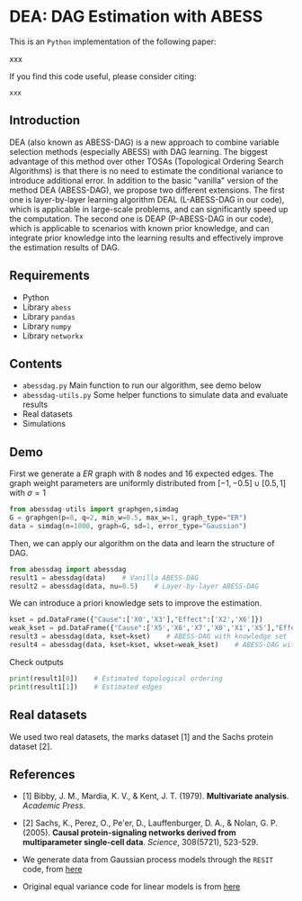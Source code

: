 # DEA: **D**AG **E**stimation with **A**BESS 

This is an `Python` implementation of the following paper:

xxx

If you find this code useful, please consider citing:
```
xxx
```

## Introduction

DEA (also known as ABESS-DAG) is a new approach to combine variable selection methods (especially ABESS) with DAG learning. The biggest advantage of this method over other TOSAs (Topological Ordering Search Algorithms) is that there is no need to estimate the conditional variance to introduce additional error. In addition to the basic "vanilla" version of the method DEA (ABESS-DAG), we propose two different extensions. The first one is layer-by-layer learning algorithm DEAL (L-ABESS-DAG in our code), which is applicable in large-scale problems, and can significantly speed up the computation. The second one is DEAP (P-ABESS-DAG in our code), which is applicable to scenarios with known prior knowledge, and can integrate prior knowledge into the learning results and effectively improve the estimation results of DAG.


## Requirements
- Python
- Library `abess`
- Library `pandas`
- Library `numpy`
- Library `networkx`

## Contents
- `abessdag.py` Main function to run our algorithm, see demo below
- `abessdag-utils.py` Some helper functions to simulate data and evaluate results
- Real datasets
- Simulations

## Demo
First we generate a *ER* graph with 8 nodes and 16 expected edges. The graph weight parameters are uniformly distributed from $[-1,-0.5]\cup[0.5,1]$ with $\sigma=1$

```python
from abessdag-utils import graphgen,simdag
G = graphgen(p=8, q=2, min_w=0.5, max_w=1, graph_type="ER")
data = simdag(n=1000, graph=G, sd=1, error_type="Gaussian")
```

Then, we can apply our algorithm on the data and learn the structure of DAG.
```python
from abessdag import abessdag
result1 = abessdag(data)    # Vanilla ABESS-DAG
result2 = abessdag(data, nu=0.5)    # Layer-by-layer ABESS-DAG
```

We can introduce a priori knowledge sets to improve the estimation.
```python
kset = pd.DataFrame({"Cause":['X0','X3'],"Effect":['X2','X6']})
weak_kset = pd.DataFrame({"Cause":['X5','X6','X7','X0','X1','X5'],"Effect":['X0','X1','X2','X6','X0','X4']})
result3 = abessdag(data, kset=kset)    # ABESS-DAG with knowledge set
result4 = abessdag(data, kset=kset, wkset=weak_kset)    # ABESS-DAG with strong and weak knowledge sets
```

Check outputs
```python
print(result1[0])    # Estimated topological ordering
print(result1[1])    # Estimated edges
```

## Real datasets
We used two real datasets, the marks dataset [1] and the Sachs protein dataset [2].

## References
- [1] Bibby, J. M., Mardia, K. V., & Kent, J. T. (1979). **Multivariate analysis**. *Academic Press*.
- [2] Sachs, K., Perez, O., Pe'er, D., Lauffenburger, D. A., & Nolan, G. P. (2005). **Causal protein-signaling networks derived from multiparameter single-cell data**. *Science*, 308(5721), 523-529.

- We generate data from Gaussian process models through the `RESIT` code, from [here](https://staff.fnwi.uva.nl/j.m.mooij/code/codeANM.zip)
- Original equal variance code for linear models is from [here](https://github.com/WY-Chen/EqVarDAG)
